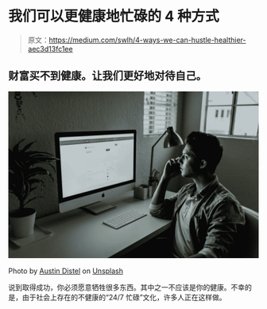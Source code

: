 # 我们可以更健康地忙碌的 4 种方式

> 原文：<https://medium.com/swlh/4-ways-we-can-hustle-healthier-aec3d13fc1ee>

## 财富买不到健康。让我们更好地对待自己。

![](img/56996101060248853f4e52c40dedee4e.png)

Photo by [Austin Distel](https://unsplash.com/@austindistel?utm_source=medium&utm_medium=referral) on [Unsplash](https://unsplash.com?utm_source=medium&utm_medium=referral)

说到取得成功，你必须愿意牺牲很多东西。其中之一不应该是你的健康。不幸的是，由于社会上存在的不健康的“24/7 忙碌”文化，许多人正在这样做。